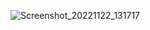 ![Screenshot_20221122_131717](https://user-images.githubusercontent.com/45193993/203312629-31ab8008-8cf6-44c2-a19c-7d589ebcd2eb.png)

